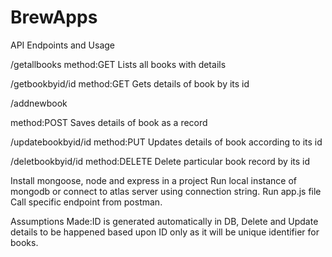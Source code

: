 # BrewApps

API Endpoints and Usage

/getallbooks
method:GET
Lists all books with details

/getbookbyid/id
method:GET
Gets details of book by its id

/addnewbook

method:POST
Saves details of book as a record

/updatebookbyid/id
method:PUT 
Updates details of book according to its id

/deletbookbyid/id
method:DELETE
Delete particular book record by its id

Install mongoose, node and express in a project
Run local instance of mongodb or connect to atlas server using connection string.
Run app.js file
Call specific endpoint from postman.

Assumptions Made:ID is generated automatically in DB,
Delete and Update details to be happened based upon ID only as it will be unique identifier for books.
